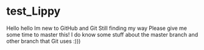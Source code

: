 # test_Lippy

Hello hello
Im new to GitHub and Git 
Still finding my way 
Please give me some time to master this! I do know some stuff about the master branch and other branch that Git uses :)))
